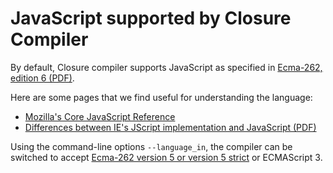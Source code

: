 # JavaScript supported by Closure Compiler

By default, Closure compiler supports JavaScript as specified in [Ecma-262, edition 6 (PDF)](http://www.ecma-international.org/publications/files/ECMA-ST/Ecma-262.pdf).

Here are some pages that we find useful for understanding the language:
- [Mozilla's Core JavaScript Reference](http://developer.mozilla.org/en/docs/Core_JavaScript_1.5_Reference)
- [Differences between IE's JScript implementation and JavaScript (PDF)](http://wiki.ecmascript.org/lib/exe/fetch.php?id=resources%3Aresources&cache=cache&media=resources:jscriptdeviationsfromes3.pdf)

Using the command-line options `--language_in`, the compiler can be switched to accept  [Ecma-262 version 5 or version 5 strict](http://www.ecma-international.org/publications/standards/Ecma-262.htm) or ECMAScript 3.